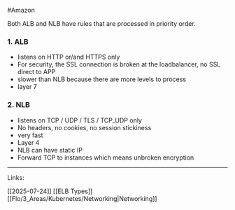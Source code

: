 #Amazon 

Both ALB and NLB have rules that are processed in priority order. 

### 1. ALB

- listens on HTTP or/and HTTPS only
- For security, the SSL connection is broken at the loadbalancer, <span class="red-text">no SSL direct to APP</span>
- slower than NLB because there are more levels to process 
- layer 7 

### 2. NLB

- listens on TCP / UDP / TLS / TCP_UDP only
- No headers, no cookies, no session stickiness
- very fast 
- Layer 4
- NLB can have static IP
- Forward TCP to instances which means unbroken encryption

---
Links:

[[2025-07-24]]
[[ELB Types]]
[[Flo/3_Areas/Kubernetes/Networking|Networking]]